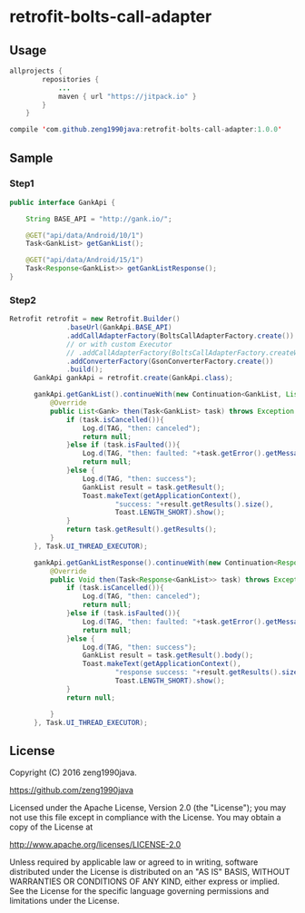 # retrofit-bolts-call-adapter


## Usage
```java
allprojects {
		repositories {
			...
			maven { url "https://jitpack.io" }
		}
	}

compile 'com.github.zeng1990java:retrofit-bolts-call-adapter:1.0.0'

```

## Sample

### Step1
```java
public interface GankApi {

    String BASE_API = "http://gank.io/";

    @GET("api/data/Android/10/1")
    Task<GankList> getGankList();

    @GET("api/data/Android/15/1")
    Task<Response<GankList>> getGankListResponse();
}
```

### Step2
```java
Retrofit retrofit = new Retrofit.Builder()
              .baseUrl(GankApi.BASE_API)
              .addCallAdapterFactory(BoltsCallAdapterFactory.create())
              // or with custom Executor
              // .addCallAdapterFactory(BoltsCallAdapterFactory.createWithExecutor(Task.BACKGROUND_EXECUTOR))
              .addConverterFactory(GsonConverterFactory.create())
              .build();
      GankApi gankApi = retrofit.create(GankApi.class);

      gankApi.getGankList().continueWith(new Continuation<GankList, List<Gank>>() {
          @Override
          public List<Gank> then(Task<GankList> task) throws Exception {
              if (task.isCancelled()){
                  Log.d(TAG, "then: canceled");
                  return null;
              }else if (task.isFaulted()){
                  Log.d(TAG, "then: faulted: "+task.getError().getMessage());
                  return null;
              }else {
                  Log.d(TAG, "then: success");
                  GankList result = task.getResult();
                  Toast.makeText(getApplicationContext(),
                          "success: "+result.getResults().size(),
                          Toast.LENGTH_SHORT).show();
              }
              return task.getResult().getResults();
          }
      }, Task.UI_THREAD_EXECUTOR);

      gankApi.getGankListResponse().continueWith(new Continuation<Response<GankList>, Void>() {
          @Override
          public Void then(Task<Response<GankList>> task) throws Exception {
              if (task.isCancelled()){
                  Log.d(TAG, "then: canceled");
                  return null;
              }else if (task.isFaulted()){
                  Log.d(TAG, "then: faulted: "+task.getError().getMessage());
                  return null;
              }else {
                  Log.d(TAG, "then: success");
                  GankList result = task.getResult().body();
                  Toast.makeText(getApplicationContext(),
                          "response success: "+result.getResults().size(),
                          Toast.LENGTH_SHORT).show();
              }
              return null;

          }
      }, Task.UI_THREAD_EXECUTOR);
```


## License
Copyright (C) 2016 zeng1990java.

   https://github.com/zeng1990java

Licensed under the Apache License, Version 2.0 (the "License");
you may not use this file except in compliance with the License.
You may obtain a copy of the License at

   http://www.apache.org/licenses/LICENSE-2.0

Unless required by applicable law or agreed to in writing, software
distributed under the License is distributed on an "AS IS" BASIS,
WITHOUT WARRANTIES OR CONDITIONS OF ANY KIND, either express or implied.
See the License for the specific language governing permissions and
limitations under the License.
